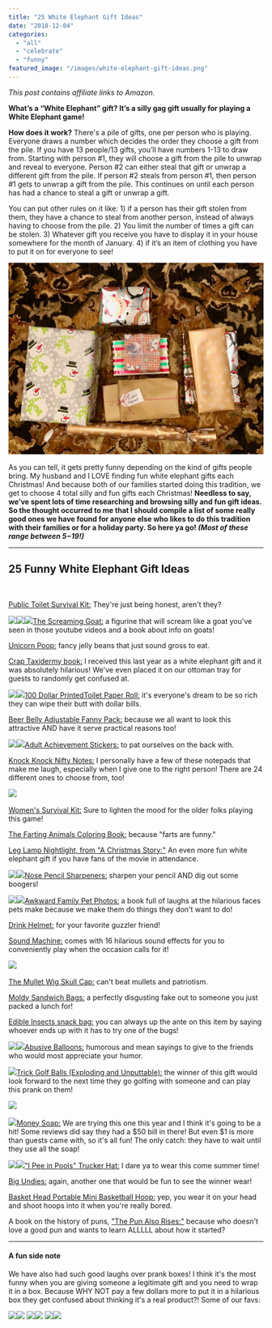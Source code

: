 ```yaml
---
title: "25 White Elephant Gift Ideas"
date: "2018-12-04"
categories: 
  - "all"
  - "celebrate"
  - "funny"
featured_image: "/images/white-elephant-gift-ideas.png"
---
```


_This post contains affiliate links to Amazon._

**What’s a “White Elephant” gift? It’s a silly gag gift usually for playing a White Elephant game!**

**How does it work?** There's a pile of gifts, one per person who is playing. Everyone draws a number which decides the order they choose a gift from the pile. If you have 13 people/13 gifts, you’ll have numbers 1-13 to draw from. Starting with person #1, they will choose a gift from the pile to unwrap and reveal to everyone. Person #2 can either steal that gift or unwrap a different gift from the pile. If person #2 steals from person #1, then person #1 gets to unwrap a gift from the pile. This continues on until each person has had a chance to steal a gift or unwrap a gift.

You can put other rules on it like: 1) if a person has their gift stolen from them, they have a chance to steal from another person, instead of always having to choose from the pile. 2) You limit the number of times a gift can be stolen. 3) Whatever gift you receive you have to display it in your house somewhere for the month of January. 4) if it’s an item of clothing you have to put it on for everyone to see!

![](/images/IMG_1257.jpg)

As you can tell, it gets pretty funny depending on the kind of gifts people bring. My husband and I LOVE finding fun white elephant gifts each Christmas! And because both of our families started doing this tradition, we get to choose 4 total silly and fun gifts each Christmas! **Needless to say, we’ve spent lots of time researching and browsing silly and fun gift ideas. So the thought occurred to me that I should compile a list of some really good ones we have found for anyone else who likes to do this tradition with their families or for a holiday party. So here ya go! _(Most of these range between $5-$19!)_**

* * *

## 25 Funny White Elephant Gift Ideas

 

[Public Toilet Survival Kit:](https://amzn.to/2Qwd5U4) They're just being honest, aren't they?

[![](//ws-na.amazon-adsystem.com/widgets/q?_encoding=UTF8&ASIN=B0058KKUDO&Format=_SL160_&ID=AsinImage&MarketPlace=US&ServiceVersion=20070822&WS=1&tag=freshlymarrie-20)](https://www.amazon.com/Accoutrements-Public-Toilet-Survival-Kit/dp/B0058KKUDO/ref=as_li_ss_il?s=toys-and-games&ie=UTF8&qid=1543367477&sr=1-66&keywords=white+elephant+gifts+funny&linkCode=li2&tag=freshlymarrie-20&linkId=f86aa0b15959aa3279edb2084164dc25)![](https://ir-na.amazon-adsystem.com/e/ir?t=freshlymarrie-20&l=li2&o=1&a=B0058KKUDO)![](https://ir-na.amazon-adsystem.com/e/ir?t=freshlymarrie-20&l=li3&o=1&a=B00GLYZXIS)[The Screaming Goat:](https://amzn.to/2Ea3IUr) a figurine that will scream like a goat you've seen in those youtube videos and a book about info on goats!

[Unicorn Poop:](https://amzn.to/2PhDbFE) fancy jelly beans that just sound gross to eat.

[Crap Taxidermy book:](https://amzn.to/2Pg1B29) I received this last year as a white elephant gift and it was absolutely hilarious! We've even placed it on our ottoman tray for guests to randomly get confused at.

[![](//ws-na.amazon-adsystem.com/widgets/q?_encoding=UTF8&ASIN=B004I09G44&Format=_SL160_&ID=AsinImage&MarketPlace=US&ServiceVersion=20070822&WS=1&tag=freshlymarrie-20)](https://www.amazon.com/BigMouth-Inc-Dollar-Novelty-Printed/dp/B004I09G44/ref=as_li_ss_il?ie=UTF8&qid=1543874137&sr=8-6&keywords=funny+toilet+paper&linkCode=li2&tag=freshlymarrie-20&linkId=acf4ddc92339d174ee051e829b7586f0)![](https://ir-na.amazon-adsystem.com/e/ir?t=freshlymarrie-20&l=li2&o=1&a=B004I09G44)[100 Dollar PrintedToilet Paper Roll:](https://amzn.to/2SpPbXC) it's everyone's dream to be so rich they can wipe their butt with dollar bills.

[Beer Belly Adjustable Fanny Pack:](https://amzn.to/2QA6lob) because we all want to look this attractive AND have it serve practical reasons too!

[](https://www.amazon.com/Knock-WTF-Nifty-Notes/dp/B01F3KTDU4/ref=as_li_ss_il?ie=UTF8&qid=1543368241&sr=8-40&keywords=gag+gifts&th=1&linkCode=li3&tag=freshlymarrie-20&linkId=d29ec138da8be6d9ea9651ad290f7da3)[![](//ws-na.amazon-adsystem.com/widgets/q?_encoding=UTF8&ASIN=B01F3KTDU4&Format=_SL160_&ID=AsinImage&MarketPlace=US&ServiceVersion=20070822&WS=1&tag=freshlymarrie-20)](https://www.amazon.com/Knock-Selfie-Citation-Nifty-12132/dp/B01F3KTDU4/ref=as_li_ss_il?ie=UTF8&qid=1543876409&sr=8-2&keywords=knock+knock+selfie+citation&linkCode=li2&tag=freshlymarrie-20&linkId=b6165702b7cf4ea7178bde033db45941)[![](https://ir-na.amazon-adsystem.com/e/ir?t=freshlymarrie-20&l=li2&o=1&a=B01F3KTDU4)](https://www.amazon.com/Knock-WTF-Nifty-Notes/dp/B01F3KTDU4/ref=as_li_ss_il?ie=UTF8&qid=1543368241&sr=8-40&keywords=gag+gifts&th=1&linkCode=li3&tag=freshlymarrie-20&linkId=d29ec138da8be6d9ea9651ad290f7da3)[Adult Achievement Stickers:](https://amzn.to/2EbVefk) to pat ourselves on the back with.

[Knock Knock Nifty Notes:](https://amzn.to/2E28hyW) I personally have a few of these notepads that make me laugh, especially when I give one to the right person! There are 24 different ones to choose from, too!

[![](//ws-na.amazon-adsystem.com/widgets/q?_encoding=UTF8&ASIN=B06XFZYPPH&Format=_SL250_&ID=AsinImage&MarketPlace=US&ServiceVersion=20070822&WS=1&tag=freshlymarrie-20)](https://www.amazon.com/dp/B06XFZYPPH/ref=as_li_ss_il?psc=1&pd_rd_i=B06XFZYPPH&linkCode=li3&tag=freshlymarrie-20&linkId=2a6cfda2900d19516932176bd5bf3394)

[Women's Survival Kit:](https://amzn.to/2Ecu5Js) Sure to lighten the mood for the older folks playing this game!

[The Farting Animals Coloring Book:](https://amzn.to/2Ss4Ndk) because "farts are funny."

[Leg Lamp Nightlight, from "A Christmas Story:"](https://amzn.to/2EcZJGm) An even more fun white elephant gift if you have fans of the movie in attendance.

[![](//ws-na.amazon-adsystem.com/widgets/q?_encoding=UTF8&ASIN=B005DS5FJ0&Format=_SL160_&ID=AsinImage&MarketPlace=US&ServiceVersion=20070822&WS=1&tag=freshlymarrie-20)](https://www.amazon.com/Premium-Life-NOSE-PENCIL-SHARPENERS/dp/B005DS5FJ0/ref=as_li_ss_il?_encoding=UTF8&pd_rd_i=B005DS5FJ0&pd_rd_r=da70c672-f748-11e8-9917-81b192c86b0a&pd_rd_w=zmpVB&pd_rd_wg=Ere9Q&pf_rd_i=desktop-dp-sims&pf_rd_m=ATVPDKIKX0DER&pf_rd_p=18bb0b78-4200-49b9-ac91-f141d61a1780&pf_rd_r=S4XN7PW8W4XK1T3BW25J&pf_rd_s=desktop-dp-sims&pf_rd_t=40701&psc=1&refRID=S4XN7PW8W4XK1T3BW25J&linkCode=li2&tag=freshlymarrie-20&linkId=3c0dee80f107f77118c50716d86a30e5)![](https://ir-na.amazon-adsystem.com/e/ir?t=freshlymarrie-20&l=li2&o=1&a=B005DS5FJ0)[Nose Pencil Sharpeners:](https://amzn.to/2SseGHQ) sharpen your pencil AND dig out some boogers!

[![](//ws-na.amazon-adsystem.com/widgets/q?_encoding=UTF8&ASIN=0307888126&Format=_SL250_&ID=AsinImage&MarketPlace=US&ServiceVersion=20070822&WS=1&tag=freshlymarrie-20)](https://www.amazon.com/Awkward-Family-Photos-Mike-Bender/dp/0307888126/ref=as_li_ss_il?ie=UTF8&qid=1543872548&sr=8-1&keywords=awkward+pet+family+photos&linkCode=li3&tag=freshlymarrie-20&linkId=e4faf47f5c80eed0e69713924c9e5350)![](https://ir-na.amazon-adsystem.com/e/ir?t=freshlymarrie-20&l=li3&o=1&a=0307888126)[Awkward Family Pet Photos:](https://amzn.to/2UbJgag) a book full of laughs at the hilarious faces pets make because we make them do things they don't want to do!

[Drink Helmet:](https://amzn.to/2zGUI5g) for your favorite guzzler friend!

[Sound Machine:](https://amzn.to/2E8zL6Y) comes with 16 hilarious sound effects for you to conveniently play when the occasion calls for it!

[![](//ws-na.amazon-adsystem.com/widgets/q?_encoding=UTF8&ASIN=B018FKMGI0&Format=_SL250_&ID=AsinImage&MarketPlace=US&ServiceVersion=20070822&WS=1&tag=freshlymarrie-20)](https://www.amazon.com/Freebird-Mullet-Skull-White-Black/dp/B018FKMGI0/ref=as_li_ss_il?ie=UTF8&qid=1543368420&sr=8-77&keywords=gag+gifts&th=1&linkCode=li3&tag=freshlymarrie-20&linkId=fc63fa014283f75eb3dc2f15f0616b3c)

[The Mullet Wig Skull Cap:](https://amzn.to/2EcklP3) can't beat mullets and patriotism.

[Moldy Sandwich Bags:](https://amzn.to/2rj6L4f) a perfectly disgusting fake out to someone you just packed a lunch for!

[Edible Insects snack bag:](https://amzn.to/2UcXHv0) you can always up the ante on this item by saying whoever ends up with it has to try one of the bugs!

[![](//ws-na.amazon-adsystem.com/widgets/q?_encoding=UTF8&ASIN=B07FRYBJMQ&Format=_SL250_&ID=AsinImage&MarketPlace=US&ServiceVersion=20070822&WS=1&tag=freshlymarrie-20)](https://www.amazon.com/dp/B07FRYBJMQ/ref=as_li_ss_il?psc=1&pd_rd_i=B07FRYBJMQ&linkCode=li3&tag=freshlymarrie-20&linkId=a62bd2495ab46477aadf03d4c1cccad2)![](https://ir-na.amazon-adsystem.com/e/ir?t=freshlymarrie-20&l=li3&o=1&a=B07FRYBJMQ)[Abusive Balloons:](https://amzn.to/2SpFSqB) humorous and mean sayings to give to the friends who would most appreciate your humor.

![](https://ir-na.amazon-adsystem.com/e/ir?t=freshlymarrie-20&l=li3&o=1&a=B0058KKUDO)[Trick Golf Balls (Exploding and Unputtable):](https://amzn.to/2QuxKYN) the winner of this gift would look forward to the next time they go golfing with someone and can play this prank on them!

[![](//ws-na.amazon-adsystem.com/widgets/q?_encoding=UTF8&ASIN=B00GLYZXIS&Format=_SL250_&ID=AsinImage&MarketPlace=US&ServiceVersion=20070822&WS=1&tag=freshlymarrie-20)](https://www.amazon.com/Money-Every-Scented-Practical-Present/dp/B00GLYZXIS/ref=as_li_ss_il?ie=UTF8&qid=1543851050&sr=8-4&keywords=money+soap&linkCode=li3&tag=freshlymarrie-20&linkId=6098b4b5231b07f0e5285f5928db222e)

![](https://ir-na.amazon-adsystem.com/e/ir?t=freshlymarrie-20&l=li3&o=1&a=B00GLYZXIS)[Money Soap:](https://amzn.to/2StWyxn) We are trying this one this year and I think it's going to be a hit! Some reviews did say they had a $50 bill in there! But even $1 is more than guests came with, so it's all fun! The only catch: they have to wait until they use all the soap!

[![](//ws-na.amazon-adsystem.com/widgets/q?_encoding=UTF8&ASIN=B01F0I7KDG&Format=_SL160_&ID=AsinImage&MarketPlace=US&ServiceVersion=20070822&WS=1&tag=freshlymarrie-20)](https://www.amazon.com/Goozler-Pools-Funny-Dare-Gift/dp/B01F0I7KDG/ref=as_li_ss_il?ie=UTF8&qid=1543876725&sr=8-19&keywords=gag+gift+apparel&linkCode=li2&tag=freshlymarrie-20&linkId=eb9691346116bb03934b098d930e9bdf)![](https://ir-na.amazon-adsystem.com/e/ir?t=freshlymarrie-20&l=li2&o=1&a=B01F0I7KDG)["I Pee in Pools" Trucker Hat:](https://amzn.to/2PiBCqT) I dare ya to wear this come summer time!

[Big Undies:](https://amzn.to/2QcPFnq) again, another one that would be fun to see the winner wear!

[Basket Head Portable Mini Basketball Hoop:](https://amzn.to/2rhY5uD) yep, you wear it on your head and shoot hoops into it when you're really bored.

A book on the history of puns, ["The Pun Also Rises:"](https://amzn.to/2QdGQd5) because who doesn't love a good pun and wants to learn ALLLLL about how it started?

* * *

#### A fun side note

We have also had such good laughs over prank boxes! I think it's the most funny when you are giving someone a legitimate gift and you need to wrap it in a box. Because WHY NOT pay a few dollars more to put it in a hilarious box they get confused about thinking it's a real product?! Some of our favs:

[![](//ws-na.amazon-adsystem.com/widgets/q?_encoding=UTF8&ASIN=B00G4GQFMG&Format=_SL160_&ID=AsinImage&MarketPlace=US&ServiceVersion=20070822&WS=1&tag=freshlymarrie-20)](https://www.amazon.com/Prank-Pack-PP401016-Nap-Sack/dp/B00G4GQFMG/ref=as_li_ss_il?s=toys-and-games&ie=UTF8&qid=1543367230&sr=1-9&keywords=white+elephant+gifts+funny&linkCode=li2&tag=freshlymarrie-20&linkId=1f0a2f2aa9ffc752c326fa3e050e97ce)![](https://ir-na.amazon-adsystem.com/e/ir?t=freshlymarrie-20&l=li2&o=1&a=B00G4GQFMG) [![](//ws-na.amazon-adsystem.com/widgets/q?_encoding=UTF8&ASIN=B0757WW6KB&Format=_SL160_&ID=AsinImage&MarketPlace=US&ServiceVersion=20070822&WS=1&tag=freshlymarrie-20)](https://www.amazon.com/Prank-Pack-PP401016-Nap-Sack/dp/B0757WW6KB/ref=as_li_ss_il?s=toys-and-games&ie=UTF8&qid=1543367230&sr=1-9&keywords=white+elephant+gifts+funny&th=1&linkCode=li2&tag=freshlymarrie-20&linkId=59703d5a2a67ffa9b072a888e4c3a976)![](https://ir-na.amazon-adsystem.com/e/ir?t=freshlymarrie-20&l=li2&o=1&a=B0757WW6KB) [![](//ws-na.amazon-adsystem.com/widgets/q?_encoding=UTF8&ASIN=B0757ZY95C&Format=_SL160_&ID=AsinImage&MarketPlace=US&ServiceVersion=20070822&WS=1&tag=freshlymarrie-20)](https://www.amazon.com/dp/B0757ZY95C/ref=as_li_ss_il?psc=1&pd_rd_i=B0757ZY95C&pf_rd_m=ATVPDKIKX0DER&pf_rd_p=21517efd-b385-405b-a405-9a37af61b5b4&pd_rd_wg=IlnJX&pf_rd_r=9FX6TSRQKXAJV642WW7V&pf_rd_s=desktop-dp-sims&pf_rd_t=40701&pd_rd_w=AeETw&pf_rd_i=desktop-dp-sims&pd_rd_r=20bb05be-f74d-11e8-87db-23468501fb16&linkCode=li2&tag=freshlymarrie-20&linkId=abe3f97909933eb87ad27811328e00a6)![](https://ir-na.amazon-adsystem.com/e/ir?t=freshlymarrie-20&l=li2&o=1&a=B0757ZY95C)
